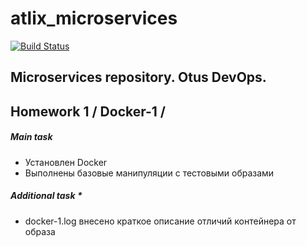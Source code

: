 # atlix_microservices
[![Build Status](https://travis-ci.com/Otus-DevOps-2018-09/atlix_microservices.svg?branch=master)](https://travis-ci.com/Otus-DevOps-2018-09/atlix_microservices)

## Microservices repository. Otus DevOps.

<a name="hw1"></a>
## Homework 1 / Docker-1 / 
<a name="hw11"></a>
##### Main task
- Установлен Docker
- Выполнены базовые манипуляции с тестовыми образами
<a name="hw12"></a>
##### Additional task *
- docker-1.log внесено краткое описание отличий контейнера от образа
